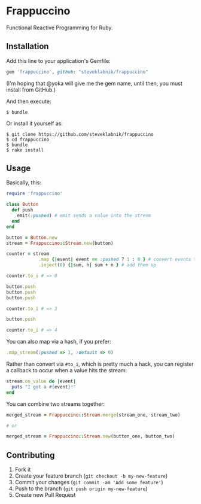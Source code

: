 # Frappuccino

Functional Reactive Programming for Ruby.

## Installation

Add this line to your application's Gemfile:

```ruby
gem 'frappuccino', github: "steveklabnik/frappuccino"
```

(I'm hoping that @yoka will give me the gem name, until then, you
must install from GitHub.)

And then execute:

    $ bundle

Or install it yourself as:

    $ git clone https://github.com/steveklabnik/frappuccino
    $ cd frappuccino
    $ bundle
    $ rake install

## Usage

Basically, this:

```ruby
require 'frappuccino'

class Button
  def push
    emit(:pushed) # emit sends a value into the stream
  end
end

button = Button.new
stream = Frappuccino::Stream.new(button)

counter = stream
            .map {|event| event == :pushed ? 1 : 0 } # convert events to ints
            .inject(0) {|sum, n| sum + n } # add them up

counter.to_i # => 0

button.push
button.push
button.push

counter.to_i # => 3

button.push

counter.to_i # => 4
```

You can also map via a hash, if you prefer:

```ruby
.map_stream(:pushed => 1, :default => 0)
```

Rather than convert via `#to_i`, which is pretty much a hack, you can register
a callback to occur when a value hits the stream:

```ruby
stream.on_value do |event|
  puts "I got a #{event}!"
end
```

You can combine two streams together:

```ruby
merged_stream = Frappuccino::Stream.merge(stream_one, stream_two)

# or

merged_stream = Frappuccino::Stream.new(button_one, button_two)
```

## Contributing

1. Fork it
2. Create your feature branch (`git checkout -b my-new-feature`)
3. Commit your changes (`git commit -am 'Add some feature'`)
4. Push to the branch (`git push origin my-new-feature`)
5. Create new Pull Request
